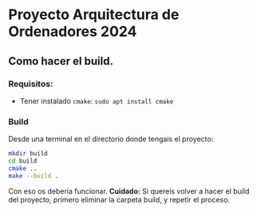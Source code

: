 # Proyecto Arquitectura de Ordenadores 2024

## Como hacer el build.
### Requisitos: 
- Tener instalado `cmake`: `sudo apt install cmake`
### Build 
Desde una terminal en el directorio donde tengais el proyecto:
```bash 
mkdir build
cd build
cmake ..
make --build .
```
Con eso os debería funcionar. 
__Cuidado:__ Si quereis volver a hacer el build del proyecto, primero eliminar la carpeta build, y repetir el proceso. 


